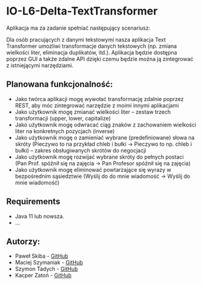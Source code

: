 # IO-L6-Delta-TextTransformer
Aplikacja ma za zadanie spełniać następujący scenariusz:

Dla osób pracujących z danymi tekstowymi nasza aplikacja Text Transformer umożliwi transformacje danych tekstowych (np. zmiana wielkości liter, eliminacja duplikatów, itd.). Aplikacja będzie dostępna poprzez GUI a także zdalne API dzięki czemu będzie można ją zintegrować z istniejącymi narzędziami.

## Planowana funkcjonalność:
- Jako twórca aplikacji mogę wywołać transformację zdalnie poprzez REST, aby móc  zintegrować narzędzie z moimi innymi aplikacjami
- Jako użytkownik mogę zmianać wielkości liter – zestaw trzech transformacji (upper, lower, capitalize)
- Jako użytkownik mogę odwracać ciąg znaków z zachowaniem wielkości liter na konkretnych pozycjach (inverse)
- Jako użytkownik mogę o zamieniać wybrane (predefiniowane) słowa na skróty (Pieczywo to na przykład chleb i bułki -> Pieczywo to np. chleb i bułki) – zakres obsługiwanych skrótów do negocjacji
- Jako użytkownik mogę rozwijać wybrane skróty do pełnych postaci (Pan Prof. spóźnił się na zajęcia -> Pan Profesor spóźnił się na zajęcia)
- Jako użytkownik mogę eliminować powtarzające się wyrazy w bezpośrednim sąsiedztwie (Wyślij do do mnie wiadomość -> Wyślij do mnie wiadomość)

## Requirements
- Java 11 lub nowsza.
- ...

## Autorzy:
- Paweł Skiba - [GitHub](https://github.com/Pawlo83)
- Maciej Szymaniak - [GitHub](https://github.com/)
- Szymon Tadych - [GitHub](https://github.com/)
- Kacper Zatoń - [GitHub](https://github.com/KacperZaton)
